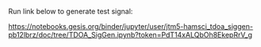 Run link below to generate test signal:

https://notebooks.gesis.org/binder/jupyter/user/jtm5-hamsci_tdoa_siggen-pb12lbrz/doc/tree/TDOA_SigGen.ipynb?token=PdT14xALQbOh8EkepRrV_g
